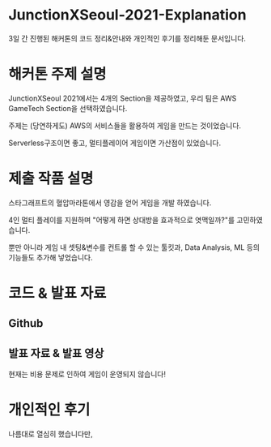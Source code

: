 # JunctionXSeoul-2021-Explanation

3일 간 진행된 해커톤의 코드 정리&안내와 개인적인 후기를 정리해둔 문서입니다.

# 해커톤 주제 설명

JunctionXSeoul 2021에서는 4개의 Section을 제공하였고, 우리 팀은 AWS GameTech Section을 선택하였습니다.  

주제는 (당연하게도) AWS의 서비스들을 활용하여 게임을 만드는 것이었습니다.

Serverless구조이면 좋고, 멀티플레이어 게임이면 가산점이 있었습니다.

# 제출 작품 설명

스타그래프트의 혈압마라톤에서 영감을 얻어 게임을 개발 하였습니다. 

4인 멀티 플레이를 지원하며 "어떻게 하면 상대방을 효과적으로 엿맥일까?"를 고민하였습니다.

뿐만 아니라 게임 내 셋팅&변수를 컨트롤 할 수 있는 툴킷과, Data Analysis, ML 등의 기능들도 추가해 넣었습니다.

# 코드 & 발표 자료

## Github

## 발표 자료 & 발표 영상

현재는 비용 문제로 인하여 게임이 운영되지 않습니다!

# 개인적인 후기

나름대로 열심히 했습니다만,
